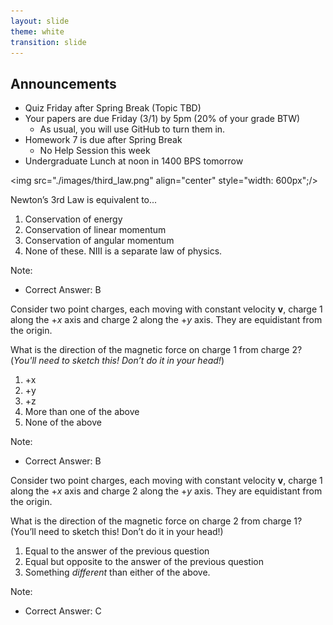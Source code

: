 ```yaml
---
layout: slide
theme: white
transition: slide
---
```


<section data-markdown>


## Announcements

* Quiz Friday after Spring Break (Topic TBD)
* Your papers are due Friday (3/1) by 5pm (20% of your grade BTW)
  * As usual, you will use GitHub to turn them in.
* Homework 7 is due after Spring Break
  * No Help Session this week
* Undergraduate Lunch at noon in 1400 BPS tomorrow

</section>

<section data-markdown>

<img src="./images/third_law.png" align="center" style="width: 600px";/>

Newton’s 3rd Law is equivalent to...
1. Conservation of energy
2. Conservation of linear momentum
3. Conservation of angular momentum
4. None of these.  NIII is a separate law of physics.

Note:
* Correct Answer: B

</section>

<section data-markdown>

Consider two point charges, each moving with constant velocity $\mathbf{v}$, charge 1 along the $+x$ axis and charge 2 along the $+y$ axis.
They are equidistant from the origin.

What is the direction of the magnetic force on charge 1 from charge 2? (*You'll need to sketch this! Don’t do it in your head!*)

1. +x
2. +y
3. +z
4. More than one of the above
5. None of the above

Note:
* Correct Answer: B

</section>

<section data-markdown>

Consider two point charges, each moving with constant velocity $\mathbf{v}$, charge 1 along the $+x$ axis and charge 2 along the $+y$ axis.
They are equidistant from the origin.

What is the direction of the magnetic force on charge 2 from charge 1? (You’ll need to sketch this! Don’t do it in your head!)

1. Equal to the answer of the previous question
2. Equal but opposite to the answer of the previous question
3. Something *different* than either of the above.

Note:
* Correct Answer:  C
</section>
